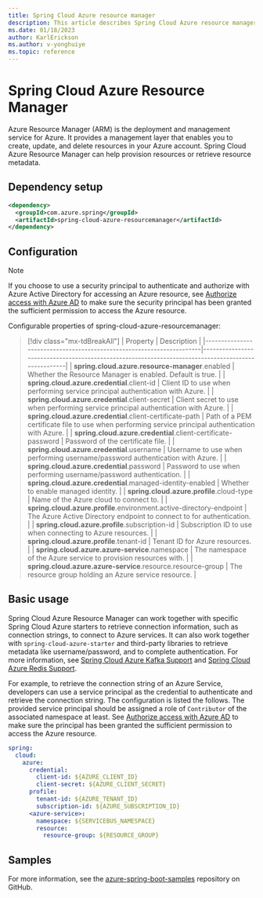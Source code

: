 ```yaml
---
title: Spring Cloud Azure resource manager
description: This article describes Spring Cloud Azure resource manager.
ms.date: 01/18/2023
author: KarlErickson
ms.author: v-yonghuiye
ms.topic: reference
---
```


# Spring Cloud Azure Resource Manager

Azure Resource Manager (ARM) is the deployment and management service for Azure. It provides a management layer that enables you to create, update, and delete resources in your Azure account. Spring Cloud Azure Resource Manager can help provision resources or retrieve resource metadata.

## Dependency setup

``` xml
<dependency>
  <groupId>com.azure.spring</groupId>
  <artifactId>spring-cloud-azure-resourcemanager</artifactId>
</dependency>
```

## Configuration

> [!NOTE]
> If you choose to use a security principal to authenticate and authorize with Azure Active Directory for accessing an Azure resource, see [Authorize access with Azure AD](authentication.md#authorize-access-with-azure-active-directory) to make sure the security principal has been granted the sufficient permission to access the Azure resource.

Configurable properties of spring-cloud-azure-resourcemanager:

> [!div class="mx-tdBreakAll"]
> | Property                                                             | Description                                                                                        |
> |----------------------------------------------------------------------|----------------------------------------------------------------------------------------------------|
> | **spring.cloud.azure.resource-manager**.enabled                      | Whether the Resource Manager is enabled. Default is true.                                          |
> | **spring.cloud.azure.credential**.client-id                          | Client ID to use when performing service principal authentication with Azure.                      |
> | **spring.cloud.azure.credential**.client-secret                      | Client secret to use when performing service principal authentication with Azure.                  |
> | **spring.cloud.azure.credential**.client-certificate-path            | Path of a PEM certificate file to use when performing service principal authentication with Azure. |
> | **spring.cloud.azure.credential**.client-certificate-password        | Password of the certificate file.                                                                  |
> | **spring.cloud.azure.credential**.username                           | Username to use when performing username/password authentication with Azure.                       |
> | **spring.cloud.azure.credential**.password                           | Password to use when performing username/password authentication.                                  |
> | **spring.cloud.azure.credential**.managed-identity-enabled           | Whether to enable managed identity.                                                                |
> | **spring.cloud.azure.profile**.cloud-type                            | Name of the Azure cloud to connect to.                                                             |
> | **spring.cloud.azure.profile**.environment.active-directory-endpoint | The Azure Active Directory endpoint to connect to for authentication.                              |
> | **spring.cloud.azure.profile**.subscription-id                       | Subscription ID to use when connecting to Azure resources.                                         |
> | **spring.cloud.azure.profile**.tenant-id                             | Tenant ID for Azure resources.                                                                     |
> | **spring.cloud.azure.azure-service**.namespace                   | The namespace of the Azure service to provision resources with.                                    |
> | **spring.cloud.azure.azure-service**.resource.resource-group     | The resource group holding an Azure service resource.                                              |

## Basic usage

Spring Cloud Azure Resource Manager can work together with specific Spring Cloud Azure starters to retrieve connection information, such as connection strings, to connect to Azure services. It can also work together with `spring-cloud-azure-starter` and third-party libraries to retrieve metadata like username/password, and to complete authentication. For more information, see [Spring Cloud Azure Kafka Support](kafka-support.md) and [Spring Cloud Azure Redis Support](redis-support.md).

For example, to retrieve the connection string of an Azure Service, developers can use a service principal as the credential to authenticate and retrieve the connection string. The configuration is listed the follows. The provided service principal should
be assigned a role of `Contributor` of the associated namespace at least. See [Authorize access with Azure AD](authentication.md#authorize-access-with-azure-active-directory) to make sure the principal has been granted the sufficient permission to access the Azure resource.

``` yaml
spring:
  cloud:
    azure:
      credential:
        client-id: ${AZURE_CLIENT_ID}
        client-secret: ${AZURE_CLIENT_SECRET}
      profile:
        tenant-id: ${AZURE_TENANT_ID}
        subscription-id: ${AZURE_SUBSCRIPTION_ID}
      <azure-service>:
        namespace: ${SERVICEBUS_NAMESPACE}
        resource:
          resource-group: ${RESOURCE_GROUP}
```

## Samples

For more information, see the [azure-spring-boot-samples](https://github.com/Azure-Samples/azure-spring-boot-samples/tree/main) repository on GitHub.

